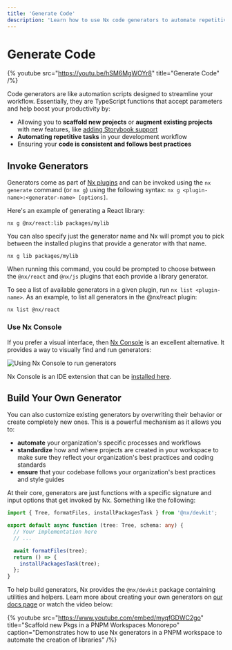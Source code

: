 ```yaml
---
title: 'Generate Code'
description: 'Learn how to use Nx code generators to automate repetitive tasks, scaffold new projects, and maintain consistency in your codebase.'
---
```


# Generate Code

{% youtube src="https://youtu.be/hSM6MgWOYr8" title="Generate Code" /%}

Code generators are like automation scripts designed to streamline your workflow. Essentially, they are TypeScript functions that accept parameters and help boost your productivity by:

- Allowing you to **scaffold new projects** or **augment existing projects** with new features, like [adding Storybook support](/nx-api/storybook#generating-storybook-configuration)
- **Automating repetitive tasks** in your development workflow
- Ensuring your **code is consistent and follows best practices**

## Invoke Generators

Generators come as part of [Nx plugins](/concepts/nx-plugins) and can be invoked using the `nx generate` command (or `nx g`) using the following syntax: `nx g <plugin-name>:<generator-name> [options]`.

Here's an example of generating a React library:

```shell
nx g @nx/react:lib packages/mylib
```

You can also specify just the generator name and Nx will prompt you to pick between the installed plugins that provide a generator with that name.

```shell
nx g lib packages/mylib
```

When running this command, you could be prompted to choose between the `@nx/react` and `@nx/js` plugins that each provide a library generator.

To see a list of available generators in a given plugin, run `nx list <plugin-name>`. As an example, to list all generators in the @nx/react plugin:

```shell
nx list @nx/react
```

### Use Nx Console

If you prefer a visual interface, then [Nx Console](/getting-started/editor-setup) is an excellent alternative. It provides a way to visually find and run generators:

![Using Nx Console to run generators](/shared/images/nx-console/nx-console-gen-code.avif)

Nx Console is an IDE extension that can be [installed here](/getting-started/editor-setup).

## Build Your Own Generator

You can also customize existing generators by overwriting their behavior or create completely new ones. This is a powerful mechanism as it allows you to:

- **automate** your organization's specific processes and workflows
- **standardize** how and where projects are created in your workspace to make sure they reflect your organization's best practices and coding standards
- **ensure** that your codebase follows your organization's best practices and style guides

At their core, generators are just functions with a specific signature and input options that get invoked by Nx. Something like the following:

```typescript
import { Tree, formatFiles, installPackagesTask } from '@nx/devkit';

export default async function (tree: Tree, schema: any) {
  // Your implementation here
  // ...

  await formatFiles(tree);
  return () => {
    installPackagesTask(tree);
  };
}
```

To help build generators, Nx provides the `@nx/devkit` package containing utilities and helpers. Learn more about creating your own generators on [our docs page](/extending-nx/recipes/local-generators) or watch the video below:

{% youtube src="https://www.youtube.com/embed/myqfGDWC2go" title="Scaffold new Pkgs in a PNPM Workspaces Monorepo" caption="Demonstrates how to use Nx generators in a PNPM workspace to automate the creation of libraries" /%}
